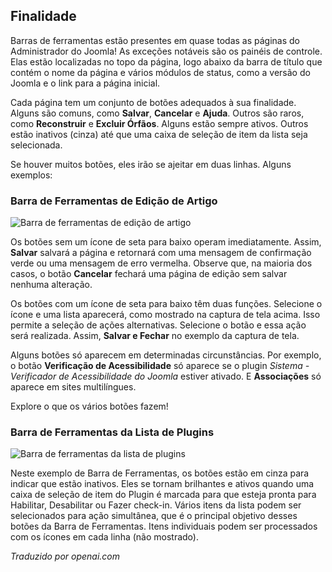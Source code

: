 <!-- Filename: Help6.x:Toolbars / Display title: Barras de Ferramentas -->

## Finalidade

Barras de ferramentas estão presentes em quase todas as páginas do Administrador do Joomla! As exceções notáveis são os painéis de controle. Elas estão localizadas no topo da página, logo abaixo da barra de título que contém o nome da página e vários módulos de status, como a versão do Joomla e o link para a página inicial.

Cada página tem um conjunto de botões adequados à sua finalidade. Alguns são comuns, como **Salvar**, **Cancelar** e **Ajuda**. Outros são raros, como **Reconstruir** e **Excluir Órfãos**. Alguns estão sempre ativos. Outros estão inativos (cinza) até que uma caixa de seleção de item da lista seja selecionada.

Se houver muitos botões, eles irão se ajeitar em duas linhas. Alguns exemplos:

### Barra de Ferramentas de Edição de Artigo

![Barra de ferramentas de edição de artigo](../../../pt/images/common-elements/article-edit-toolbar.png)

Os botões sem um ícone de seta para baixo operam imediatamente. Assim, **Salvar** salvará a página e retornará com uma mensagem de confirmação verde ou uma mensagem de erro vermelha. Observe que, na maioria dos casos, o botão **Cancelar** fechará uma página de edição sem salvar nenhuma alteração.

Os botões com um ícone de seta para baixo têm duas funções. Selecione o ícone e uma lista aparecerá, como mostrado na captura de tela acima. Isso permite a seleção de ações alternativas. Selecione o botão e essa ação será realizada. Assim, **Salvar e Fechar** no exemplo da captura de tela.

Alguns botões só aparecem em determinadas circunstâncias. Por exemplo, o botão **Verificação de Acessibilidade** só aparece se o plugin *Sistema - Verificador de Acessibilidade do Joomla* estiver ativado. E **Associações** só aparece em sites multilíngues.

Explore o que os vários botões fazem!

### Barra de Ferramentas da Lista de Plugins

![Barra de ferramentas da lista de plugins](../../../pt/images/common-elements/plugins-list-toolbar.png)

Neste exemplo de Barra de Ferramentas, os botões estão em cinza para indicar que estão inativos. Eles se tornam brilhantes e ativos quando uma caixa de seleção de item do Plugin é marcada para que esteja pronta para Habilitar, Desabilitar ou Fazer check-in. Vários itens da lista podem ser selecionados para ação simultânea, que é o principal objetivo desses botões da Barra de Ferramentas. Itens individuais podem ser processados com os ícones em cada linha (não mostrado).

*Traduzido por openai.com*


